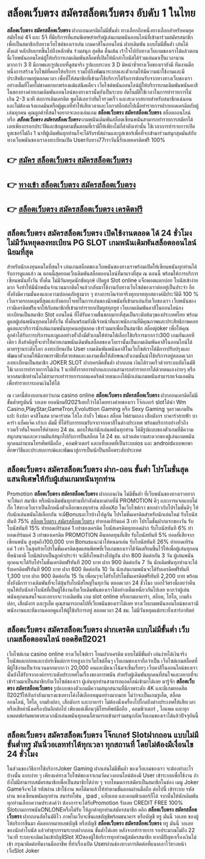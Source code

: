 # สล็อตเว็บตรง สมัครสล็อตเว็บตรง  อับดับ 1 ในไทย

**สล็อตเว็บตรง สมัครสล็อตเว็บตรง** ฝากถอนเครดิตไม่มีขั้นต่ำ  ทางเลือกอีกหนึ่งทางเลือกสำหรับคนยุคสมัยใหม่ 4จี และ 5จี ที่มีบริการที่แสนพิเศษสำหรับผู้เล่นเกมพนันออนไลน์ที่เข้ามาร่วมสมัครสมาชิกเพื่อเป็นสมาชิกกับทางเว็บไซต์ของเราเล่น เกมคาสิโนออนไลน์ ฝากเดิมพัน แบบไม่มีขั้นต่ำ เล่นได้ตั้งแต่ หลักสิบบาทขึ้นไปถึงหลักพัน ร่วมสนุก สุดขีด ตื่นเต้น เร้าใจไปกับทางเว็บเกมของเราได้แล้วตอนนี้เว็บพนันออนไลน์ผู้ให้บริการเกมเดิมพันสล็อตที่เปิดให้นักล่าโบนัสได้ร่วมเล่นมาเป็นเวลานานมากกว่า 3 ปี มีภาพและรูปแบบที่ดูสมจริง รูปแบบระบบ 3 D
มิหนำซ้ำทางเว็บของเรายังมี ทีมงานมือหนึ่งการสร้างเว็บไซต์ที่คอยให้บริการ  รวมไปถึงพัฒนาระบบและตัวเกมให้มีความน่าใช้งานและมีประสิทธิภาพอยู่ตลอดเวลา เพื่อที่ให้สมาชิกที่เข้ามาใช้บริการได้รับการต้อนรับจากทางทางเว็บของเราอย่างเต็มที่โดยไม่ขาดตกบกพร่องแม้แต่นิดเดียว เว็บไซต์พนันออนไลน์ผู้ให้บริการเกมเดิมพันพนันคาสิโนของทางค่ายเกมเดิมพันออนไลน์ของทางเรานั้นยังเป็นระบบ อัตโนมัติใช้เวลาในการทำรายการไม่เกิน 2-3 นาที ต่อการเติมเครดิต พูดได้เลยว่าทันใจรวดเร็ว และสะดวกสบายสำหรับสมาชิกแน่นอนและไม่ต้องแจ้งแอดมินหรือผู้ดูแลที่ทำให้เสียเวลาและโอกาสอีกต่อไปเมื่อทำรายการฝากยอดเครดิตกับผู้เล่นทุกคน
คุณลูกค้าที่สนใจอยากจะลองเล่นเกม **สล็อตเว็บตรง สมัครสล็อตเว็บตรง** สล็อตออนไลน์ หรือ ***สล็อตเว็บตรง สมัครสล็อตเว็บตรง*** เกมพนันเดิมพันสล็อตเซียนพนันสามารถทำรายการสมัครได้เลยเพียงกรอกประวัติและข้อมูลตามขั้นตอนที่เรามีให้เพียงไม่กี่ลำดับเท่านั้น ใช้เวลาการทำรายการเปิดยูสเซอร์ไม่ถึง 1 นาทีผู้เดิมพันทุกท่านก็จะได้รับรหัสผ่านและยูสเซอร์เพื่อที่จะเข้ามาร่วมสนุกสุดมันส์กับทางเว็บพนันของเราลงทะเบียนเปิด Userกับทาง77เราวันนี้รับเลยเครดิตฟรี 100%

## 👉 [สมัคร สล็อตเว็บตรง สมัครสล็อตเว็บตรง](https://archa888.com/)
## 👉 [ทางเข้า สล็อตเว็บตรง สมัครสล็อตเว็บตรง](https://archa888.com/)
## 👉 [สล็อตเว็บตรง สมัครสล็อตเว็บตรง เครดิตฟรี](https://archa888.com/)

## สล็อตเว็บตรง สมัครสล็อตเว็บตรง เปิดใช้งานตลอด ได้ 24 ชั่วโมง ไม่มีวันหยุดลงทะเบียน  PG SLOT เกมพนันเดิมพันสล็อตออนไลน์นิยมที่สุด

สำหรับนักลงทุนคนใดที่สนใจ เล่นเกมสล็อตของเว็บพนันของทางเราพร้อมเปิดให้เซียนพนันทุกท่านได้รับการดูแลแล้ว ณ ตอนนี้สุดยอดเว็บเดิมพันสล็อตออนไลน์ที่มาแรงที่สุด ณ ตอนนี้ พร้อมให้การบริการเซียนพนันทั้งวัน ทั้งคืน ไม่มีวันหยุดนักขัตฤกษ์ เปิดยูส Slot online แจ็กพอตแตกบ่อย โบนัสเข้าง่ายมาก จึงทำให้มีนักพนันจำนวนมากติดใจแล้วกลับมาใช้งานกับทางเว็บไซต์ของเราต่ออยู่เป็นประจำ อีกทั้งยังมีความมั่นคงและความปลอดภัยสูงมาก ๆ ทางการเงินจ่ายจริงทุกบาททุกสตางค์มีประวัติดี 100 % เว็บเราครอบคลุมที่สุดและยังตอบโจทย์ในการเล่นของนักพนันที่เข้ามาเล่นกับเว็บของเรา
เว็บพนันของเรามีเครดิตฟรีแจกให้กับสมาชิกที่เข้ามาทำรายกเปิดยูสทุกยูส เว็บเกมเดิมพันคาสิโนออนไลน์ลงทะเบียนเป็นสมาชิก Slot ออนไลน์ ที่ได้รับความชื่นชอบมากที่สุดเป็นระดับต้นๆของประเทศไทย พร้อมดูแลผู้เล่นพนันทุกคนได้ทั้งวัน ทั้งคืนพร้อมยังมีเจ้าหน้าที่และพนักงานที่มีคุณภาพและประสิทธิภาพคอยดูแลและบริการนักเล่นเกมพนันทุกคนอยู่ตลอด เข้าร่วมมาเพื่อเป็นสมาชิก สล็อตjoker เพื่อให้คุณลูกค้าได้รับการบริการและดูแลอย่างทั่วถึงมีตัวเกมให้ท่านได้เลือกใช้บริการมากกว่า300 เกมกันเลยทีเดียว
สิ่งสำคัญที่จะทำให้ค่ายเกมพนันเดิมพันสล็อตของเว็บเรานั้นเป็นเกมเดิมพันคาสิโนออนไลน์ได้มาตรฐานระดับโลก ลงทะเบียนเปิด User  เกมเดิมพันพนันคาสิโนเว็บไซต์เราได้มีการปรับปรุงและพัฒนาตัวเกมให้มีภาพกราฟิกที่สวยสดและงดงามเพื่อให้ลักษณะตัวเกมนั้นน่าใช้บริการอยู่ตลอดเวลา ลงทะเบียนเป็นสมาชิก JOKER SLOT ฝากเครดิตขั้นต่ำ ฝากถอน เงินได้รวดเร็วด้วยระบบอัตโนมัติ ใช้เวลาการทำรายการไม่เกิน 1 นาทีทั้งรายการฝากและถอนสามารถทำรายการได้ด้วยตนเองง่ายๆ หรือหากสมาชิกท่านใดไม่สามารถทำรายการถอนเคดริตด้วยตนเองได้นักเล่นเกมพนันสามารถแจ้งแอดมินเพื่อทำรายการถอนเงินให้ได้

ณ เวลานี้ต้องบอกเลยว่าเกม casino online **สล็อตเว็บตรง สมัครสล็อตเว็บตรง** ฝากถอนเครดิตไม่มีขั้นต่ำทรูมันนี่ วอเลท ยอดนิยมปี2021เลยก็ว่าได้โดยทางค่ายของเรา โจ๊กเกอร์ slotได้นำ  Wm Casino,PlayStar,GameTron,Evoluttion Gaming หรือ Sexy Gaming จุดรวมเกมปั่นแปะ ยิงปลา คาสิโนสด บาคาร่าสด ไฮโล กำถั่ว ไพ่แคง สล็อต ไพ่สามกอง เสือมังกร บาคาร่าสายฟ้า บาคาร่า แบ็คแจ๊ค เก้าเก ดัมมี่ ที่ได้รับการยอมรับจากจากคาสิโนต่างประเทศ พร้อมบริการอย่างทั่วถึงรวดเร็วทันใจคอยให้คำตอบ 24 ชม. มอบให้แก่นักเล่นพนันทุกท่าน ได้มีรูปแบบของตัวเกมที่มีความสนุกสนานและความมันส์สนุกไปกับการปั่นสล็อต ได้ 24 ชม. แล้วแต่ความสะดวกของผู้เล่นเกมพนันทุกคนผ่านบนโทรศัพท์มือถือ , คอมพิวเตอร์ และแท็บเลตที่เป็นระบบios และ androidแบบพกพา ศึกษาวิธีและประสบการณ์และพัฒนาสู่การเป็นนักปั่นสล็อตระดับประเทศ

## สล็อตเว็บตรง สมัครสล็อตเว็บตรง ฝาก-ถอน ขั้นต่ำ โปรโมชั่นสุดแสนพิเศษให้กับผู้เล่นเกมพนันทุกท่าน

 Promotion  **สล็อตเว็บตรง สมัครสล็อตเว็บตรง** ฝากถอนเงิน ไม่มีขั้นต่ำ ที่เว็บพนันของทางเราอยากจะให้แก่  สมาชิก หรือนักเดิมพันทุกท่านที่กำลังค้นหาค่ายที่มี  PROMOTION ดีๆ และการแจกแบบไม่กั๊ก ให้ทางเว็บเราเป็นอีกหนึ่งตัวเลือกของทุกท่าน สล็อตXo ในเว็บไซต์เรา ขอกล่าวกับโปรโมชั่นดีๆ ให้กับนักเล่นพนันได้เลือกกัน จะมีBonusอะไรบ้างไปดูกัน
โปรโมชั่นเครดิตสำหรับนักเล่นใหม่ รับโบนัสทันที 75% [สล็อตเว็บตรง สมัครสล็อตเว็บตรง](https://archa888.com/) ทำยอดเทิร์นแค่ 3 เท่า
โปรโมชั่นฝากแรกของวัน รับโบนัสทันที 15% ทำยอดเทิร์นแค่ 1 เท่าของเครดิต
โบนัสเครดิตทุกยอดฝาก รับโบนัสทันที 6% ทำยอดเทิร์นแค่ 3 เท่าของเครดิต
 PROMOTION คืนยอดทุนที่เสีย รับโบนัสทันที 5% ยอดที่เสียจากเซียนพนัน สูงสุดถึง100,000 บาท
Bonusแนะนำให้คนมาเล่น รับโบนัสทันที 26% ทำยอดเทิร์นแค่ 1 เท่า
ในสุดท้ายโปรโมชั่นเครดิตสุดแสนพิศษที่เว็บเกมของเราได้จัดเตรียมขึ้นไว้ให้เพื่อผู้เล่นทุกคนที่หน้าตาดี โบนัสฝากเป็นลูกค้าประจำ จะมีสิ่งไหนบ้างไปดูกัน
ฝาก 800 ติดต่อกัน 3 วัน ผู้เล่นพนันทุกคนจะได้รับโปรโมชั่นเครดิตฟรีทันที 200 บาท
ฝาก 900 ติดต่อกัน 7 วัน นักเดิมพันทุกท่านจะได้รับเครดิตฟรีทันที 900 บาท
ฝาก 600 ติดต่อกัน 10 วัน นักเล่นเกมพนันจะได้รับเครดิตฟรีทันที 1,300 บาท
ฝาก 900 ติดต่อกัน 15 วัน เพื่อนๆจะได้รับโปรโมชั่นเครดิตฟรีทันที 2,200 บาท
พร้อมทั้งยังมีการวางเดิมพันที่จะได้ลุ้นรับโบนัสใหญ่ในทุกวัน ตลอดเวลา 24 ชั่วโมง บอกไว้ตรงนี้เลยว่าคืนทุนให้กับนักล่าโบนัสที่เป็นผู้ใช้งานกับเว็บเดิมพันของเราได้อย่างเต็มเหนี่ยวกันไปเลย หากว่าผู้เล่นพนันทุกคนสนใจและอยากจะวางเดิมพัน เกม slot online หรือเกมบาคาร่า, สล็อต, ไฮโล, เกมยิงปลา, เสือมังกร และรูเล็ต คุณสามารถกดไปที่เว็บพนันของเราได้เลย ทางเว็บเกมพนันออนไลน์ของเรามีพนักงานและทีมงานคอยดูแลให้ผู้ใช้บริการอยู่ ตลอดเวลา 24 ชม. ไม่มีวันหยุดแม้กระทั่งเสาร์อาทิตย์

## สล็อตเว็บตรง สมัครสล็อตเว็บตรง ฝากเครดิต แบบไม่มีขั้นต่ำ  เว็บเกมสล็อตออนไลน์ ยอดฮิตปี2021

เว็บไซต์เกม casino online ทางเว็บไซต์เรา โอนฝากเครดิต แบบไม่มีขั้นต่ำ เล่นง่ายได้เงินจริง โบนัสแตกบ่อยและเปอร์เซ็นต์การจ่ายสูงกว่าเว็บไซต์อื่นๆ เว็บเกมของเราถือว่าเป็น เว็บไซต์เกมสล็อตที่มีผู้ใช้งานเป็นจำนวนมากมากกว่า 20,000 คนและมีแนวโน้มจะขึ้นเรื่อยๆ เว็บคาสิโนออนไลน์ของเรานั้นยังได้รับจากองค์กรระบดับประเทศในเรื่องของการพนัน สำหรับผู้เดิมพันทุกคนที่สนใจและอยากที่จะเข้าร่วมมาเป็นสมาชิกกับเว็บไซต์ของเรา ผู้เล่นทุกท่านสามารถแอดไลน์เข้ามาได้เลย
	มารู้จัก **สล็อตเว็บตรง สมัครสล็อตเว็บตรง** รูปแบบของตัวเกมมีความสนุกสนานที่มีภาพระดับ 4K และมีเกมยอดฮิตปี2021ให้กับกำลังมาแรงแซงทางโค้งได้เลือกหมุนอย่างมากมาย  ไม่ว่าจะเป็นเกมรูเล็ต, สล็อตออนไลน์, ไฮโล, เกมยิงปลา, เสือมังกร และบาคาร่า ไม่ต้องนั่งเครื่องไปไกลถึงต่างประเทศให้เสียเวลา หรือเสียค่านั่งเครื่องบินอีกต่อไป เพียงแค่เพื่อนๆมีโทรศัพท์มือถือ , คอมพิวเตอร์ , ไอแพด และทุกแพลตฟอร์มพกพาสะดวกนักเล่นพนันทุกคนก็สามารถเข้ามาร่วมสนุกกัลเว็บเกมของเราได้แล้วปัจจุบันนี้

## สล็อตเว็บตรง สมัครสล็อตเว็บตรง โจ๊กเกอร์ Slotฝากถอน แบบไม่มีขั้นต่ำทรู มันนี่วอเลททำได้ทุกเวลา ทุกสถานที่ โดยไม่ต้องมีเงื่อนไข 24 ชั่วโมง

ในส่วนของวิธีการใช้บริการJoker Gaming ฝากเล่นไม่มีขั้นต่ำ ของเว็บเกมของเรา จะต้องทำอะไรบ้างนั้น แบบง่าย ๆ เพียงแค่ทางเว็บไซต์ของเราเกมวัดดวงออนไลน์ต้องมี User เข้าระบบเพื่อใช้งาน ถ้ายังไม่มีสามารถสมัครสมาชิกเพื่อเป็นสมาชิกได้ง่าย ๆ จากโหมดการสมัครเป็นสมาชิกในช่อง เมนู Joker Gameจึงจะได้ รหัสผ่าน เข้าใช้งาน พอได้มาแล้วให้ทำตามขั้นตอนผ่านมือถือ ต่อไปนี้
เข้าระบบ รหัสผ่าน  ของเซียนพนันทุกท่าน สมาร์ทโฟน , ipad , แท็บเลต และคอมพิวเตอร์ก็ได้
จากนั้นให้นักเดิมพันทุกท่านเลือกความประสงค์ว่า ต้องการจะได้รับPromotion รับเลย CREDIT FREE 100% SlotเกมการพนันONLONEหรือไม่รับ
ให้ลูกค้าทุกท่านสมัครสมาชิก คลิก **สล็อตเว็บตรง สมัครสล็อตเว็บตรง** ฝากถอนอัตโนมัติไว ภาพในเว็บจะขึ้นเลขบัญชีพร้อมธนาคาร หรือบัญชี ทรู มันนี่ วอเลท ของผู้ให้บริการขึ้นมา
คัดลอกหมายเลขบัญชี หรือบัญชี **สล็อตเว็บตรง สมัครสล็อตเว็บตรง** ทรู มันนี่ วอเลท ของนักล่าโบนัส แล้วทำธุรกรรมระบบฝากถอน ขั้นต่ำได้เลย
หลังจากทำรายการ รอประมาณไม่ถึง 22 วินาที ระบบจะเติมเงินเข้าบัญชีSlot XOของผู้ใช้บริการทุกท่านผู้สมัครสมาชิก
หากมีปัญหาเรื่องเงินไม่เข้า กรุณาติดต่อทีมงานมืออาชีพ ที่ทำเรื่องเปิด Userผ่านช่องทางการติดต่อที่แนบเอาไว้ทางหน้าเว็บSlot Joker


